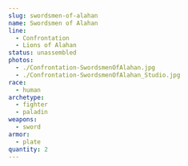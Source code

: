 ```yaml
---
slug: swordsmen-of-alahan
name: Swordsmen of Alahan
line:
  - Confrontation
  - Lions of Alahan
status: unassembled
photos:
  - ./Confrontation-SwordsmenOfAlahan.jpg
  - ./Confrontation-SwordsmenOfAlahan_Studio.jpg
race:
  - human
archetype:
  - fighter
  - paladin
weapons:
  - sword
armor:
  - plate
quantity: 2
---
```

